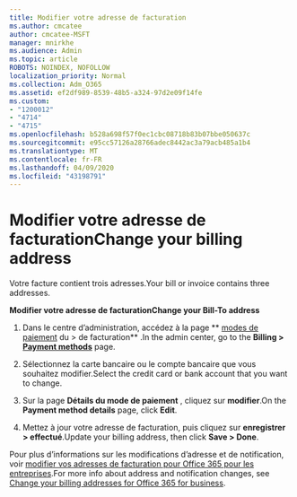 ```yaml
---
title: Modifier votre adresse de facturation
ms.author: cmcatee
author: cmcatee-MSFT
manager: mnirkhe
ms.audience: Admin
ms.topic: article
ROBOTS: NOINDEX, NOFOLLOW
localization_priority: Normal
ms.collection: Adm_O365
ms.assetid: ef2df989-8539-48b5-a324-97d2e09f14fe
ms.custom:
- "1200012"
- "4714"
- "4715"
ms.openlocfilehash: b528a698f57f0ec1cbc08718b83b07bbe050637c
ms.sourcegitcommit: e95cc57126a28766adec8442ac3a79acb485a1b4
ms.translationtype: MT
ms.contentlocale: fr-FR
ms.lasthandoff: 04/09/2020
ms.locfileid: "43198791"
---
```

# <a name="change-your-billing-address"></a><span data-ttu-id="beccd-102">Modifier votre adresse de facturation</span><span class="sxs-lookup"><span data-stu-id="beccd-102">Change your billing address</span></span>

<span data-ttu-id="beccd-103">Votre facture contient trois adresses.</span><span class="sxs-lookup"><span data-stu-id="beccd-103">Your bill or invoice contains three addresses.</span></span> 

<span data-ttu-id="beccd-104">**Modifier votre adresse de facturation**</span><span class="sxs-lookup"><span data-stu-id="beccd-104">**Change your Bill-To address**</span></span>

1. <span data-ttu-id="beccd-105">Dans le centre d’administration, accédez à la page \*\* [modes de paiement](https://go.microsoft.com/fwlink/p/?linkid=2018806) du > de facturation\*\* .</span><span class="sxs-lookup"><span data-stu-id="beccd-105">In the admin center, go to the **Billing > [Payment methods](https://go.microsoft.com/fwlink/p/?linkid=2018806)** page.</span></span> 

2. <span data-ttu-id="beccd-106">Sélectionnez la carte bancaire ou le compte bancaire que vous souhaitez modifier.</span><span class="sxs-lookup"><span data-stu-id="beccd-106">Select the credit card or bank account that you want to change.</span></span> 

3. <span data-ttu-id="beccd-107">Sur la page **Détails du mode de paiement** , cliquez sur **modifier**.</span><span class="sxs-lookup"><span data-stu-id="beccd-107">On the **Payment method details** page, click **Edit**.</span></span> 

4. <span data-ttu-id="beccd-108">Mettez à jour votre adresse de facturation, puis cliquez sur **enregistrer > effectué**.</span><span class="sxs-lookup"><span data-stu-id="beccd-108">Update your billing address, then click **Save > Done**.</span></span> 

<span data-ttu-id="beccd-109">Pour plus d’informations sur les modifications d’adresse et de notification, voir [modifier vos adresses de facturation pour Office 365 pour les entreprises](https://docs.microsoft.com/microsoft-365/commerce/billing-and-payments/change-your-billing-addresses?view=o365-worldwide).</span><span class="sxs-lookup"><span data-stu-id="beccd-109">For more info about address and notification changes, see [Change your billing addresses for Office 365 for business](https://docs.microsoft.com/microsoft-365/commerce/billing-and-payments/change-your-billing-addresses?view=o365-worldwide).</span></span> 
